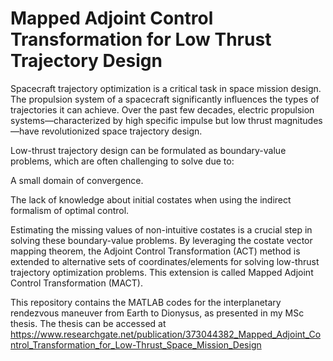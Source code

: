 # Mapped Adjoint Control Transformation for Low Thrust Trajectory Design

Spacecraft trajectory optimization is a critical task in space mission design. The propulsion system of a spacecraft significantly influences the types of trajectories it can achieve. Over the past few decades, electric propulsion systems—characterized by high specific impulse but low thrust magnitudes—have revolutionized space trajectory design.

Low-thrust trajectory design can be formulated as boundary-value problems, which are often challenging to solve due to:

A small domain of convergence.

The lack of knowledge about initial costates when using the indirect formalism of optimal control.

Estimating the missing values of non-intuitive costates is a crucial step in solving these boundary-value problems. By leveraging the costate vector mapping theorem, the Adjoint Control Transformation (ACT) method is extended to alternative sets of coordinates/elements for solving low-thrust trajectory optimization problems. This extension is called Mapped Adjoint Control Transformation (MACT).

This repository contains the MATLAB codes for the interplanetary rendezvous maneuver from Earth to Dionysus, as presented in my MSc thesis. The thesis can be accessed at https://www.researchgate.net/publication/373044382_Mapped_Adjoint_Control_Transformation_for_Low-Thrust_Space_Mission_Design


